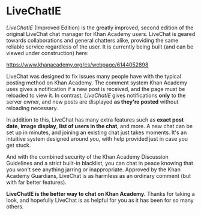 # LiveChatIE
<i>LiveChatIE</i> (Improved Edition) is the greatly improved, second edition of the original LiveChat chat manager for Khan Academy users. LiveChat is geared towards collaborations and general chatters alike, providing the same reliable service regardless of the user. It is currently being built (and can be viewed under construction) here:

https://www.khanacademy.org/cs/webpage/6144052898



LiveChat was designed to fix issues many people have with the typical posting method on Khan Academy. The comment system Khan Academy uses gives a notification if a new post is received, and the page must be reloaded to view it. In contrast, <i>LiveChatIE</i> gives notifications <b>only</b> to the server owner, and new posts are displayed <b>as they're posted</b> without reloading necessary.


In addition to this, LiveChat has many extra features such as <b>exact post date</b>, <b>image display</b>, <b>list of users in the chat</b>, and more. A new chat can be set up in minutes, and joining an existing chat just takes moments. It's an intuitive system designed around you, with help provided just in case you get stuck.


And with the combined security of the Khan Academy Discussion Guidelines and a strict built-in blacklist, you can chat in peace knowing that you won't see anything jarring or inappropriate. Approved by the Khan Academy Guardians, LiveChat is as harmless as an ordinary comment (but with far better features).


<b>LiveChatIE is the better way to chat on Khan Academy.</b> Thanks for taking a look, and hopefully LiveChat is as helpful for you as it has been for so many others.

